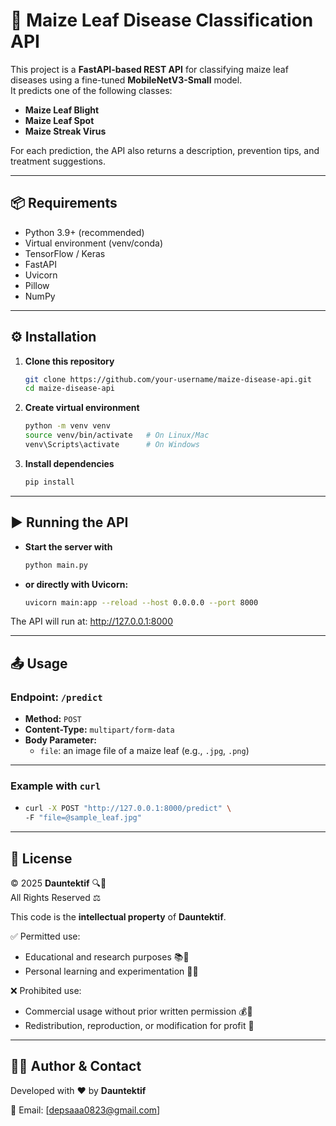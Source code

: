 # 🌽 Maize Leaf Disease Classification API

This project is a **FastAPI-based REST API** for classifying maize leaf diseases using a fine-tuned **MobileNetV3-Small** model.  
It predicts one of the following classes:

- **Maize Leaf Blight**  
- **Maize Leaf Spot**  
- **Maize Streak Virus**

For each prediction, the API also returns a description, prevention tips, and treatment suggestions.

---

## 📦 Requirements

- Python 3.9+ (recommended)
- Virtual environment (venv/conda)
- TensorFlow / Keras
- FastAPI
- Uvicorn
- Pillow
- NumPy

---

## ⚙️ Installation

1. **Clone this repository**  
   ```bash
   git clone https://github.com/your-username/maize-disease-api.git
   cd maize-disease-api
2. **Create virtual environment**  
   ```bash
   python -m venv venv
   source venv/bin/activate   # On Linux/Mac
   venv\Scripts\activate      # On Windows
3. **Install dependencies**  
   ```bash
   pip install

---

## ▶️ Running the API
- **Start the server with**  
   ```bash
   python main.py
- **or directly with Uvicorn:**  
   ```bash
   uvicorn main:app --reload --host 0.0.0.0 --port 8000

The API will run at: http://127.0.0.1:8000

---

## 📤 Usage

### Endpoint: `/predict`

- **Method:** `POST`  
- **Content-Type:** `multipart/form-data`  
- **Body Parameter:**  
  - `file`: an image file of a maize leaf (e.g., `.jpg`, `.png`)

---

### Example with `curl`

- ```bash
  curl -X POST "http://127.0.0.1:8000/predict" \
  -F "file=@sample_leaf.jpg"

---

## 📜 License

© 2025 **Dauntektif** 🔍🌱  
All Rights Reserved ⚖️  

This code is the **intellectual property** of **Dauntektif**.  

✅ Permitted use:  
- Educational and research purposes 📚🔬  
- Personal learning and experimentation 🧑‍💻  

❌ Prohibited use:  
- Commercial usage without prior written permission 💰🚫  
- Redistribution, reproduction, or modification for profit 🛑  

---

## 👨‍💻 Author & Contact

Developed with ❤️ by **Dauntektif**  

📧 Email: [depsaaa0823@gmail.com]  
